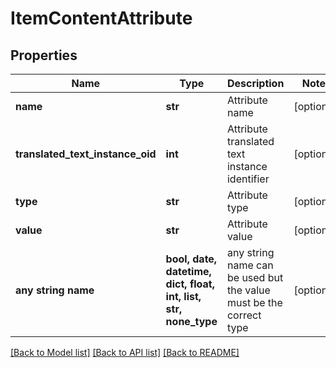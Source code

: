 # ItemContentAttribute


## Properties
Name | Type | Description | Notes
------------ | ------------- | ------------- | -------------
**name** | **str** | Attribute name | [optional] 
**translated_text_instance_oid** | **int** | Attribute translated text instance identifier | [optional] 
**type** | **str** | Attribute type | [optional] 
**value** | **str** | Attribute value | [optional] 
**any string name** | **bool, date, datetime, dict, float, int, list, str, none_type** | any string name can be used but the value must be the correct type | [optional]

[[Back to Model list]](../README.md#documentation-for-models) [[Back to API list]](../README.md#documentation-for-api-endpoints) [[Back to README]](../README.md)


